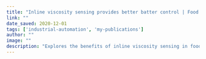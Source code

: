 ```yaml
---
title: "Inline viscosity sensing provides better batter control | Food Engineering Magazine"
link: ""
date_saved: 2020-12-01
tags: ['industrial-automation', 'my-publications']
author: ""
image: ""
description: "Explores the benefits of inline viscosity sensing in food processing, especially for consistent batter quality."
---
```


